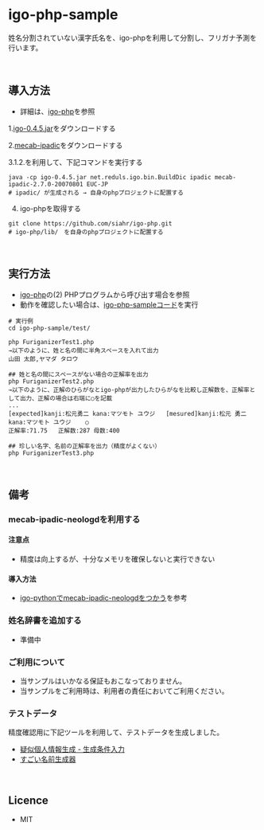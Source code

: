 # igo-php-sample
姓名分割されていない漢字氏名を、igo-phpを利用して分割し、フリガナ予測を行います。


<br />

## 導入方法
* 詳細は、[igo-php](https://github.com/siahr/igo-php/tree/138ee9689c1dc8bf066049c65d9582fbfe34b851)を参照

1.[igo-0.4.5.jar](https://ja.osdn.net/projects/igo/releases/55029)をダウンロードする

2.[mecab-ipadic](https://sourceforge.net/projects/mecab/files/mecab-ipadic/2.7.0-20070801/)をダウンロードする

3.1.2.を利用して、下記コマンドを実行する

```
java -cp igo-0.4.5.jar net.reduls.igo.bin.BuildDic ipadic mecab-ipadic-2.7.0-20070801 EUC-JP
# ipadic/ が生成される → 自身のphpプロジェクトに配置する
```

4. igo-phpを取得する

```
git clone https://github.com/siahr/igo-php.git
# igo-php/lib/　を自身のphpプロジェクトに配置する
```

<br />

## 実行方法
* [igo-php](https://github.com/siahr/igo-php/tree/138ee9689c1dc8bf066049c65d9582fbfe34b851)の(2) PHPプログラムから呼び出す場合を参照
* 動作を確認したい場合は、[igo-php-sampleコード](https://github.com/itoshige/igo-php-sample/tree/master/test)を実行

```
# 実行例
cd igo-php-sample/test/

php FuriganizerTest1.php
→以下のように、姓と名の間に半角スペースを入れて出力
山田 太郎,ヤマダ タロウ

## 姓と名の間にスペースがない場合の正解率を出力
php FuriganizerTest2.php
→以下のように、正解のひらがなとigo-phpが出力したひらがなを比較し正解数を、正解率として出力、正解の場合は右端に○を記載
...
[expected]kanji:松元勇二 kana:マツモト ユウジ   [mesured]kanji:松元 勇二 kana:マツモト ユウジ    ○
正解率:71.75	正解数:287	母数:400

## 珍しい名字、名前の正解率を出力（精度がよくない）
php FuriganizerTest3.php
```

<br />

## 備考
### mecab-ipadic-neologdを利用する
#### 注意点
* 精度は向上するが、十分なメモリを確保しないと実行できない

#### 導入方法
* [igo-pythonでmecab-ipadic-neologdをつかう](https://qiita.com/zabeth129/items/0d39e94862cb558015f0)を参考

### 姓名辞書を追加する
* 準備中

### ご利用について
* 当サンプルはいかなる保証もおこなっておりません。
* 当サンプルをご利用時は、利用者の責任においてご利用ください。

### テストデータ
精度確認用に下記ツールを利用して、テストデータを生成しました。
* [疑似個人情報生成 - 生成条件入力](https://hogehoge.tk/personal/generator/?)
* [すごい名前生成器](https://namegen.jp/)

<br />

## Licence
* MIT
